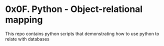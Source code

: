 # 0x0F. Python - Object-relational mapping 
This repo contains python scripts that demonstrating how to use python to
relate with databases